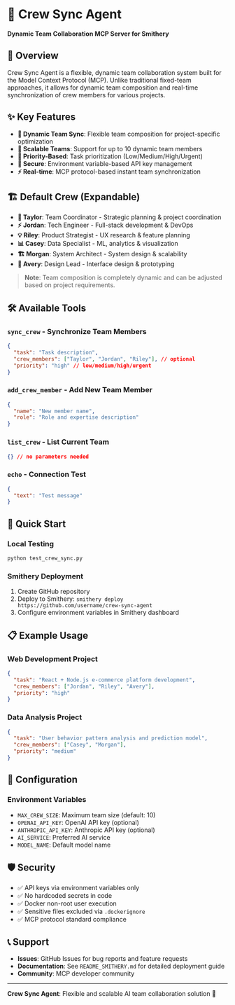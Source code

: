 # 🔄 Crew Sync Agent

**Dynamic Team Collaboration MCP Server for Smithery**

## 🌟 Overview

Crew Sync Agent is a flexible, dynamic team collaboration system built for the Model Context Protocol (MCP). Unlike traditional fixed-team approaches, it allows for dynamic team composition and real-time synchronization of crew members for various projects.

## ✨ Key Features

- **🔄 Dynamic Team Sync**: Flexible team composition for project-specific optimization
- **👥 Scalable Teams**: Support for up to 10 dynamic team members
- **🎯 Priority-Based**: Task prioritization (Low/Medium/High/Urgent)
- **🔐 Secure**: Environment variable-based API key management
- **⚡ Real-time**: MCP protocol-based instant team synchronization

## 🏗️ Default Crew (Expandable)

- **🎯 Taylor**: Team Coordinator - Strategic planning & project coordination
- **⚡ Jordan**: Tech Engineer - Full-stack development & DevOps  
- **💡 Riley**: Product Strategist - UX research & feature planning
- **📊 Casey**: Data Specialist - ML, analytics & visualization
- **🏗️ Morgan**: System Architect - System design & scalability
- **🎨 Avery**: Design Lead - Interface design & prototyping

> **Note**: Team composition is completely dynamic and can be adjusted based on project requirements.

## 🛠️ Available Tools

### `sync_crew` - Synchronize Team Members

```json
{
  "task": "Task description",
  "crew_members": ["Taylor", "Jordan", "Riley"], // optional
  "priority": "high" // low/medium/high/urgent
}
```

### `add_crew_member` - Add New Team Member

```json
{
  "name": "New member name",
  "role": "Role and expertise description"
}
```

### `list_crew` - List Current Team

```json
{} // no parameters needed
```

### `echo` - Connection Test

```json
{
  "text": "Test message"
}
```

## 🚀 Quick Start

### Local Testing

```bash
python test_crew_sync.py
```

### Smithery Deployment

1. Create GitHub repository
2. Deploy to Smithery: `smithery deploy https://github.com/username/crew-sync-agent`
3. Configure environment variables in Smithery dashboard

## 📋 Example Usage

### Web Development Project

```json
{
  "task": "React + Node.js e-commerce platform development",
  "crew_members": ["Jordan", "Riley", "Avery"],
  "priority": "high"
}
```

### Data Analysis Project

```json
{
  "task": "User behavior pattern analysis and prediction model",
  "crew_members": ["Casey", "Morgan"],
  "priority": "medium"
}
```

## 🔧 Configuration

### Environment Variables

- `MAX_CREW_SIZE`: Maximum team size (default: 10)
- `OPENAI_API_KEY`: OpenAI API key (optional)
- `ANTHROPIC_API_KEY`: Anthropic API key (optional)
- `AI_SERVICE`: Preferred AI service
- `MODEL_NAME`: Default model name

## 🛡️ Security

- ✅ API keys via environment variables only
- ✅ No hardcoded secrets in code
- ✅ Docker non-root user execution
- ✅ Sensitive files excluded via `.dockerignore`
- ✅ MCP protocol standard compliance

## 📞 Support

- **Issues**: GitHub Issues for bug reports and feature requests
- **Documentation**: See `README_SMITHERY.md` for detailed deployment guide
- **Community**: MCP developer community

---

**Crew Sync Agent**: Flexible and scalable AI team collaboration solution 🚀

